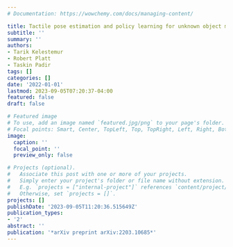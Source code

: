 ```yaml
---
# Documentation: https://wowchemy.com/docs/managing-content/

title: Tactile pose estimation and policy learning for unknown object manipulation
subtitle: ''
summary: ''
authors:
- Tarik Kelestemur
- Robert Platt
- Taskin Padir
tags: []
categories: []
date: '2022-01-01'
lastmod: 2023-09-05T07:20:37-04:00
featured: false
draft: false

# Featured image
# To use, add an image named `featured.jpg/png` to your page's folder.
# Focal points: Smart, Center, TopLeft, Top, TopRight, Left, Right, BottomLeft, Bottom, BottomRight.
image:
  caption: ''
  focal_point: ''
  preview_only: false

# Projects (optional).
#   Associate this post with one or more of your projects.
#   Simply enter your project's folder or file name without extension.
#   E.g. `projects = ["internal-project"]` references `content/project/deep-learning/index.md`.
#   Otherwise, set `projects = []`.
projects: []
publishDate: '2023-09-05T11:20:36.515649Z'
publication_types:
- '2'
abstract: ''
publication: '*arXiv preprint arXiv:2203.10685*'
---
```

